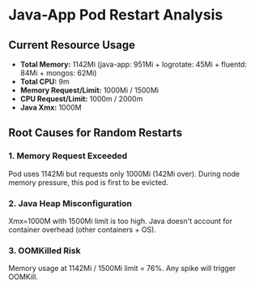 # Java-App Pod Restart Analysis

## Current Resource Usage
- **Total Memory:** 1142Mi (java-app: 951Mi + logrotate: 45Mi + fluentd: 84Mi + mongos: 62Mi)
- **Total CPU:** 9m
- **Memory Request/Limit:** 1000Mi / 1500Mi
- **CPU Request/Limit:** 1000m / 2000m
- **Java Xmx:** 1000M

## Root Causes for Random Restarts

### 1. Memory Request Exceeded
Pod uses 1142Mi but requests only 1000Mi (142Mi over). During node memory pressure, this pod is first to be evicted.

### 2. Java Heap Misconfiguration
Xmx=1000M with 1500Mi limit is too high. Java doesn't account for container overhead (other containers + OS).

### 3. OOMKilled Risk
Memory usage at 1142Mi / 1500Mi limit = 76%. Any spike will trigger OOMKill.
